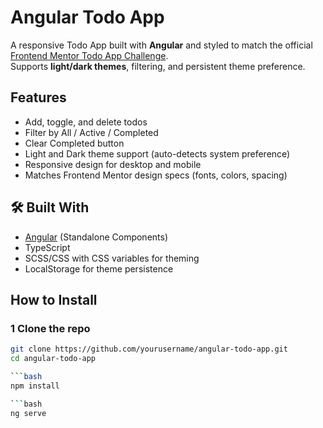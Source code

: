 # Angular Todo App

A responsive Todo App built with **Angular** and styled to match the official [Frontend Mentor Todo App Challenge](https://www.frontendmentor.io/challenges/todo-app-Su1_KokOW).  
Supports **light/dark themes**, filtering, and persistent theme preference.


## Features

-  Add, toggle, and delete todos
-  Filter by All / Active / Completed
-  Clear Completed button
-  Light and Dark theme support (auto-detects system preference)
-  Responsive design for desktop and mobile
-  Matches Frontend Mentor design specs (fonts, colors, spacing)


## 🛠️ Built With

- [Angular](https://angular.io/) (Standalone Components)
- TypeScript
- SCSS/CSS with CSS variables for theming
- LocalStorage for theme persistence

## How to Install

### 1 Clone the repo
```bash
git clone https://github.com/yourusername/angular-todo-app.git
cd angular-todo-app

```bash
npm install

```bash
ng serve